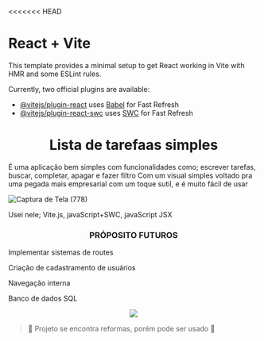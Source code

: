 <<<<<<< HEAD
# React + Vite

This template provides a minimal setup to get React working in Vite with HMR and some ESLint rules.

Currently, two official plugins are available:

- [@vitejs/plugin-react](https://github.com/vitejs/vite-plugin-react/blob/main/packages/plugin-react/README.md) uses [Babel](https://babeljs.io/) for Fast Refresh
- [@vitejs/plugin-react-swc](https://github.com/vitejs/vite-plugin-react-swc) uses [SWC](https://swc.rs/) for Fast Refresh

<h1 align="center"> Lista de tarefaas simples </h1>
É uma aplicação bem simples com funcionalidades como; escrever tarefas, buscar, completar, apagar e fazer filtro
Com um visual simples voltado pra uma pegada mais empresarial com um toque sutil, e é muito fácil de usar



![Captura de Tela (778)](https://github.com/ANj0Geladu/listagem-de-tarefas/assets/108652849/fc0088ab-1115-4b03-a7ef-0e27fae6ef5d)


Usei nele; Vite.js, javaScript+SWC, javaScript JSX


<h3 align="center">PRÓPOSITO FUTUROS</h3>
<p>Implementar sistemas de routes</p>
<p>Criação de cadastramento de usuários<p/>
<p>Navegação interna<p/>
<p>Banco de dados SQL<p/>

<p align="center">
<img loading="lazy" src="http://img.shields.io/static/v1?label=STATUS&message=EM%20DESENVOLVIMENTO&color=GREEN&style=for-the-badge"/>
</p>

  > :construction: Projeto se encontra reformas, porém pode ser usado :construction:



